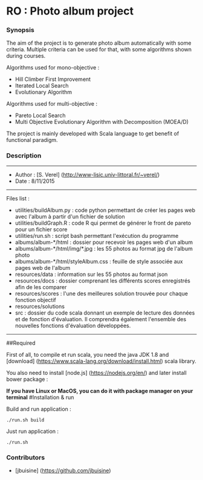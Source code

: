 # RO : Photo album project

### Synopsis

The aim of the project is to generate photo album automatically with some criteria. Multiple criteria can be used for that, with some algorithms shown during courses.

Algorithms used for mono-objective :
- Hill Climber First Improvement
- Iterated Local Search
- Evolutionary Algorithm

Algorithms used for multi-objective :
- Pareto Local Search
- Multi Objective Evolutionary Algorithm with Decomposition (MOEA/D)

The project is mainly developed with Scala language to get benefit of functional paradigm.

### Description

-------------------
* Author      : [S. Verel] (http://www-lisic.univ-littoral.fr/~verel/)
* Date        : 8/11/2015

-------------------
Files list :
- utilities/buildAlbum.py               : code python permettant de créer les pages web avec l'album à partir d'un fichier de solution
- utilities/buildGraph.R                : code R qui permet de générer le front de pareto pour un fichier score
- utilities/run.sh                      : script bash permettant l'exécution du programme
- albums/album-*/html                   : dossier pour recevoir les pages web d'un album
- albums/album-*/html/img/\*.jpg        : les 55 photos au format jpg de l'album photo
- albums/album-*/html/styleAlbum.css    : feuille de style associée aux pages web de l'album
- resources/data  : information sur les 55 photos au format json
- resources/docs		                : dossier comprenant les différents scores enregistrés afin de les comparer
- resources/scores		            : l'une des meilleures solution trouvée pour chaque fonction objectif
- resources/solutions
- src                                   : dossier du code scala donnant un exemple de lecture des données et de fonction d'évaluation. Il comprendra également l'ensemble des nouvelles fonctions d'évaluation développées.

-------------------


##Required

First of all, to compile et run scala, you need the java JDK 1.8 and [download] (https://www.scala-lang.org/download/install.html) scala library.

You also need to install [node.js] (https://nodejs.org/en/) and later install bower package :

**If you have Linux or MacOS, you can do it with package manager on your terminal**
#Installation & run

Build and run application :

```
./run.sh build
```

Just run application : 

```
./run.sh
```

### Contributors

* [jbuisine] (https://github.com/jbuisine)
